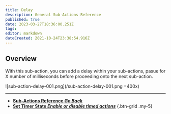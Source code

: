 ```yaml
---
title: Delay
description: General Sub-Actions Reference
published: true
date: 2023-03-27T18:36:00.251Z
tags: 
editor: markdown
dateCreated: 2021-10-24T23:38:54.916Z
---
```


## Overview
With this sub-action, you can add a delay within your sub-actions, pasue for X number of milliseconds before proceeding onto the next sub-action.

![sub-action-delay-001.png](/sub-action-delay-001.png =400x)

---

- [<i class="mdi mdi-chevron-left"></i>**Sub-Actions Reference *Go Back***](/Sub-Actions)  
- [<i class="mdi mdi-timer primary--text"></i>**Set Timer State *Enable or disable timed actions***](/Sub-Actions/Set-Timer-State)
{.btn-grid .my-5}